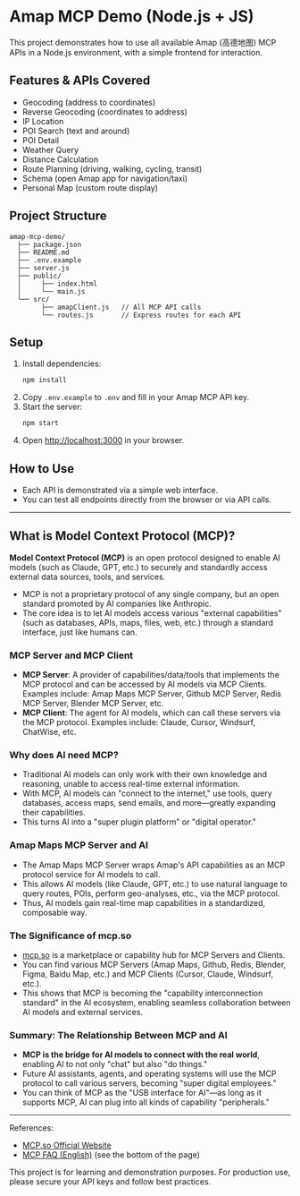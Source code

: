 # Amap MCP Demo (Node.js + JS)

This project demonstrates how to use all available Amap (高德地图) MCP APIs in a Node.js environment, with a simple frontend for interaction.

## Features & APIs Covered
- Geocoding (address to coordinates)
- Reverse Geocoding (coordinates to address)
- IP Location
- POI Search (text and around)
- POI Detail
- Weather Query
- Distance Calculation
- Route Planning (driving, walking, cycling, transit)
- Schema (open Amap app for navigation/taxi)
- Personal Map (custom route display)

## Project Structure
```
amap-mcp-demo/
  ├── package.json
  ├── README.md
  ├── .env.example
  ├── server.js
  ├── public/
  │     ├── index.html
  │     └── main.js
  └── src/
        ├── amapClient.js   // All MCP API calls
        └── routes.js       // Express routes for each API
```

## Setup
1. Install dependencies:
   ```bash
   npm install
   ```
2. Copy `.env.example` to `.env` and fill in your Amap MCP API key.
3. Start the server:
   ```bash
   npm start
   ```
4. Open [http://localhost:3000](http://localhost:3000) in your browser.

## How to Use
- Each API is demonstrated via a simple web interface.
- You can test all endpoints directly from the browser or via API calls.

---

## What is Model Context Protocol (MCP)?

**Model Context Protocol (MCP)** is an open protocol designed to enable AI models (such as Claude, GPT, etc.) to securely and standardly access external data sources, tools, and services.

- MCP is not a proprietary protocol of any single company, but an open standard promoted by AI companies like Anthropic.
- The core idea is to let AI models access various "external capabilities" (such as databases, APIs, maps, files, web, etc.) through a standard interface, just like humans can.

### MCP Server and MCP Client
- **MCP Server**: A provider of capabilities/data/tools that implements the MCP protocol and can be accessed by AI models via MCP Clients. Examples include: Amap Maps MCP Server, Github MCP Server, Redis MCP Server, Blender MCP Server, etc.
- **MCP Client**: The agent for AI models, which can call these servers via the MCP protocol. Examples include: Claude, Cursor, Windsurf, ChatWise, etc.

### Why does AI need MCP?
- Traditional AI models can only work with their own knowledge and reasoning, unable to access real-time external information.
- With MCP, AI models can "connect to the internet," use tools, query databases, access maps, send emails, and more—greatly expanding their capabilities.
- This turns AI into a "super plugin platform" or "digital operator."

### Amap Maps MCP Server and AI
- The Amap Maps MCP Server wraps Amap's API capabilities as an MCP protocol service for AI models to call.
- This allows AI models (like Claude, GPT, etc.) to use natural language to query routes, POIs, perform geo-analyses, etc., via the MCP protocol.
- Thus, AI models gain real-time map capabilities in a standardized, composable way.

### The Significance of mcp.so
- [mcp.so](https://mcp.so/) is a marketplace or capability hub for MCP Servers and Clients.
- You can find various MCP Servers (Amap Maps, Github, Redis, Blender, Figma, Baidu Map, etc.) and MCP Clients (Cursor, Claude, Windsurf, etc.).
- This shows that MCP is becoming the "capability interconnection standard" in the AI ecosystem, enabling seamless collaboration between AI models and external services.

### Summary: The Relationship Between MCP and AI
- **MCP is the bridge for AI models to connect with the real world**, enabling AI to not only "chat" but also "do things."
- Future AI assistants, agents, and operating systems will use the MCP protocol to call various servers, becoming "super digital employees."
- You can think of MCP as the "USB interface for AI"—as long as it supports MCP, AI can plug into all kinds of capability "peripherals."

---

References:
- [MCP.so Official Website](https://mcp.so/)
- [MCP FAQ (English)](https://mcp.so/) (see the bottom of the page)

This project is for learning and demonstration purposes. For production use, please secure your API keys and follow best practices.